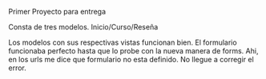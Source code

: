 Primer Proyecto para entrega

Consta de tres modelos. Inicio/Curso/Reseña

Los modelos con sus respectivas vistas funcionan bien. El formulario funcionaba perfecto hasta que lo probe con la nueva manera de forms. Ahi, en los urls me dice que formulario no esta definido. No llegue a corregir el error.
